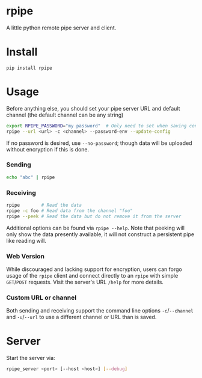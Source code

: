 # rpipe
A little python remote pipe server and client.

# Install

`pip install rpipe`

# Usage

Before anything else, you should set your pipe server URL and default channel (the default channel can be any string)
```bash
export RPIPE_PASSWORD="my password"  # Only need to set when saving config
rpipe --url <url> -c <channel> --password-env --update-config
```

If no password is desired, use `--no-password`; though data will be uploaded without encryption if this is done.

### Sending
```bash
echo "abc" | rpipe
```

### Receiving
```bash
rpipe        # Read the data
rpipe -c foo # Read data from the channel "foo"
rpipe --peek # Read the data but do not remove it from the server
```

Additional options can be found via `rpipe --help`.
Note that peeking will only show the data presently available, it will not construct a persistent pipe like reading will.

### Web Version

While discouraged and lacking support for encryption, users can forgo usage of the `rpipe` client and connect directly to an `rpipe` with simple `GET`/`POST` requests.
Visit the server's URL `/help` for more details.

### Custom URL or channel
Both sending and receiving support the command line options `-c`/`--channel` and `-u`/`--url` to use a different channel or URL than is saved.


# Server

Start the server via:
```bash
rpipe_server <port> [--host <host>] [--debug]
```
